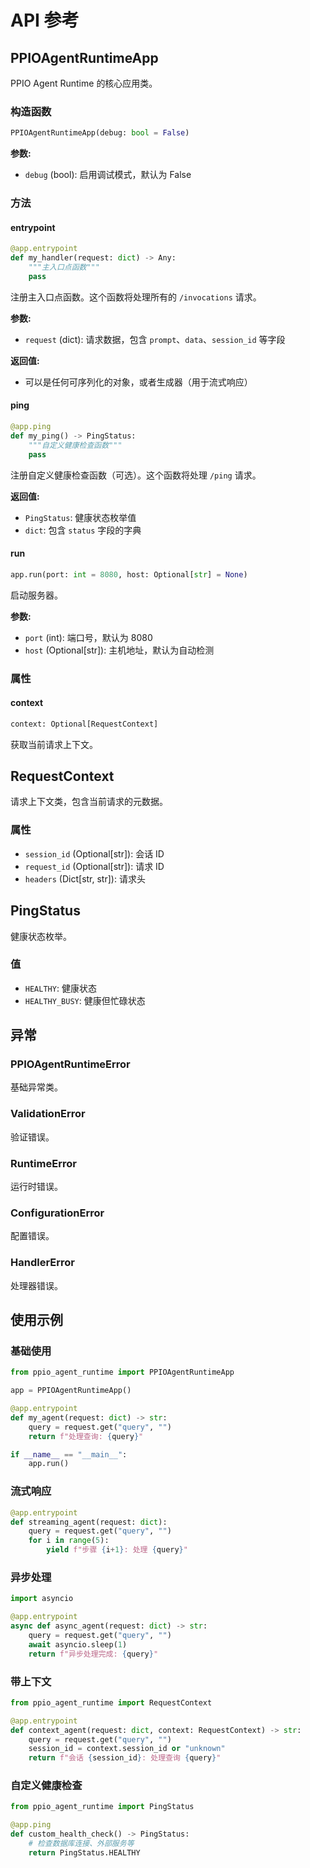 # API 参考

## PPIOAgentRuntimeApp

PPIO Agent Runtime 的核心应用类。

### 构造函数

```python
PPIOAgentRuntimeApp(debug: bool = False)
```

**参数:**
- `debug` (bool): 启用调试模式，默认为 False

### 方法

#### entrypoint

```python
@app.entrypoint
def my_handler(request: dict) -> Any:
    """主入口点函数"""
    pass
```

注册主入口点函数。这个函数将处理所有的 `/invocations` 请求。

**参数:**
- `request` (dict): 请求数据，包含 `prompt`、`data`、`session_id` 等字段

**返回值:**
- 可以是任何可序列化的对象，或者生成器（用于流式响应）

#### ping

```python
@app.ping
def my_ping() -> PingStatus:
    """自定义健康检查函数"""
    pass
```

注册自定义健康检查函数（可选）。这个函数将处理 `/ping` 请求。

**返回值:**
- `PingStatus`: 健康状态枚举值
- `dict`: 包含 `status` 字段的字典

#### run

```python
app.run(port: int = 8080, host: Optional[str] = None)
```

启动服务器。

**参数:**
- `port` (int): 端口号，默认为 8080
- `host` (Optional[str]): 主机地址，默认为自动检测

### 属性

#### context

```python
context: Optional[RequestContext]
```

获取当前请求上下文。

## RequestContext

请求上下文类，包含当前请求的元数据。

### 属性

- `session_id` (Optional[str]): 会话 ID
- `request_id` (Optional[str]): 请求 ID
- `headers` (Dict[str, str]): 请求头

## PingStatus

健康状态枚举。

### 值

- `HEALTHY`: 健康状态
- `HEALTHY_BUSY`: 健康但忙碌状态

## 异常

### PPIOAgentRuntimeError

基础异常类。

### ValidationError

验证错误。

### RuntimeError

运行时错误。

### ConfigurationError

配置错误。

### HandlerError

处理器错误。

## 使用示例

### 基础使用

```python
from ppio_agent_runtime import PPIOAgentRuntimeApp

app = PPIOAgentRuntimeApp()

@app.entrypoint
def my_agent(request: dict) -> str:
    query = request.get("query", "")
    return f"处理查询: {query}"

if __name__ == "__main__":
    app.run()
```

### 流式响应

```python
@app.entrypoint
def streaming_agent(request: dict):
    query = request.get("query", "")
    for i in range(5):
        yield f"步骤 {i+1}: 处理 {query}"
```

### 异步处理

```python
import asyncio

@app.entrypoint
async def async_agent(request: dict) -> str:
    query = request.get("query", "")
    await asyncio.sleep(1)
    return f"异步处理完成: {query}"
```

### 带上下文

```python
from ppio_agent_runtime import RequestContext

@app.entrypoint
def context_agent(request: dict, context: RequestContext) -> str:
    query = request.get("query", "")
    session_id = context.session_id or "unknown"
    return f"会话 {session_id}: 处理查询 {query}"
```

### 自定义健康检查

```python
from ppio_agent_runtime import PingStatus

@app.ping
def custom_health_check() -> PingStatus:
    # 检查数据库连接、外部服务等
    return PingStatus.HEALTHY
```
